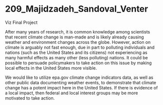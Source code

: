 # 209_Majidzadeh_Sandoval_Venter
Viz Final Project

After many years of research, it is common knowledge among scientists that recent climate change is man-made and is likely already causing weather and environment changes across the globe. However, action on climate is arguably not fast enough, due in part to polluting individuals and nations (such as the United States and its citizens) not experiencing as many harmful effects as many other (less polluting) nations. It could be possible to persuade policymakers to take action on this issue by making local effects in the United States more visible.

We would like to utilize epa.gov climate change indicators data, as well as other public data documenting weather events, to demonstrate that climate change has a potent impact here in the United States. If there is evidence of a local impact, then federal and local interest groups may be more motivated to take action.
